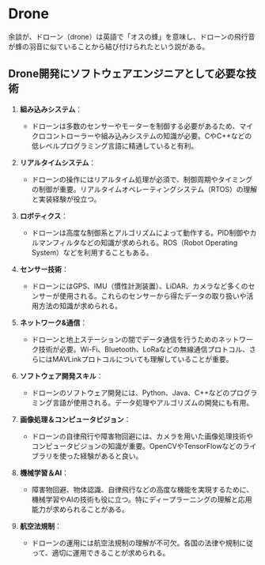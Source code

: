 # Drone

余談が、ドローン（drone）は英語で「オスの蜂」を意味し、ドローンの飛行音が蜂の羽音に似ていることから結び付けられたという説がある。

## Drone開発にソフトウェアエンジニアとして必要な技術

1. **組み込みシステム**：
   - ドローンは多数のセンサーやモーターを制御する必要があるため、マイクロコントローラーや組み込みシステムの知識が必要。CやC++などの低レベルプログラミング言語に精通していると有利。

2. **リアルタイムシステム**：
   - ドローンの操作にはリアルタイム処理が必須で、制御周期やタイミングの制御が重要。リアルタイムオペレーティングシステム（RTOS）の理解と実装経験が役立つ。

3. **ロボティクス**：
   - ドローンは高度な制御系とアルゴリズムによって動作する。PID制御やカルマンフィルタなどの知識が求められる。ROS（Robot Operating System）などを利用することもある。

4. **センサー技術**：
   - ドローンにはGPS、IMU（慣性計測装置）、LiDAR、カメラなど多くのセンサーが使用される。これらのセンサーから得たデータの取り扱いや活用方法の知識が求められる。

5. **ネットワーク&通信**：
   - ドローンと地上ステーションの間でデータ通信を行うためのネットワーク技術が必要。Wi-Fi、Bluetooth、LoRaなどの無線通信プロトコル、さらにはMAVLinkプロトコルについても理解していることが重要。

6. **ソフトウェア開発スキル**：
   - ドローンのソフトウェア開発には、Python、Java、C++などのプログラミング言語が使用される。データ処理やアルゴリズムの開発にも有用。

7. **画像処理＆コンピュータビジョン**：
   - ドローンの自律飛行や障害物回避には、カメラを用いた画像処理技術やコンピュータビジョンの知識が重要。OpenCVやTensorFlowなどのライブラリを使った経験があると良い。

8. **機械学習＆AI**：
   - 障害物回避、物体認識、自律飛行などの高度な機能を実現するために、機械学習やAIの技術も役に立つ。特にディープラーニングの理解と応用能力が求められることがある。

9. **航空法規制**：
   - ドローンの運用には航空法規制の理解が不可欠。各国の法律や規制に従って、適切に運用できることが求められる。
